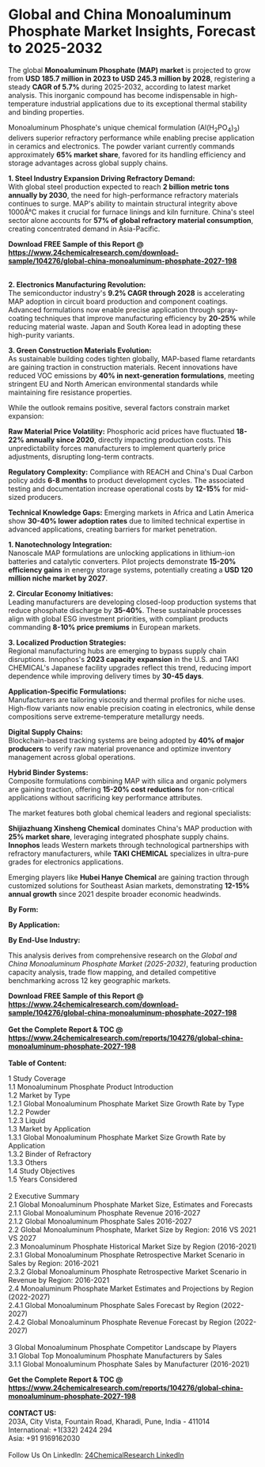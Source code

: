 <h1>Global and China Monoaluminum Phosphate Market Insights, Forecast to 2025-2032</h1><p>The global <strong>Monoaluminum Phosphate (MAP) market</strong> is projected to grow from <strong>USD 185.7 million in 2023 to USD 245.3 million by 2028</strong>, registering a steady <strong>CAGR of 5.7%</strong> during 2025-2032, according to latest market analysis. This inorganic compound has become indispensable in high-temperature industrial applications due to its exceptional thermal stability and binding properties.</p><p>Monoaluminum Phosphate's unique chemical formulation (Al(H<sub>2</sub>PO<sub>4</sub>)<sub>3</sub>) delivers superior refractory performance while enabling precise application in ceramics and electronics. The powder variant currently commands approximately <strong>65% market share</strong>, favored for its handling efficiency and storage advantages across global supply chains.</p><p><strong>1. Steel Industry Expansion Driving Refractory Demand:</strong><br>
With global steel production expected to reach <strong>2 billion metric tons annually by 2030</strong>, the need for high-performance refractory materials continues to surge. MAP's ability to maintain structural integrity above 1000Â°C makes it crucial for furnace linings and kiln furniture. China's steel sector alone accounts for <strong>57% of global refractory material consumption</strong>, creating concentrated demand in Asia-Pacific.</p><div><b>Download FREE Sample of this Report @ 
            <a href="https://www.24chemicalresearch.com/download-sample/104276/global-china-monoaluminum-phosphate-2027-198">
            https://www.24chemicalresearch.com/download-sample/104276/global-china-monoaluminum-phosphate-2027-198</a></b></div><br><p><strong>2. Electronics Manufacturing Revolution:</strong><br>
The semiconductor industry's <strong>9.2% CAGR through 2028</strong> is accelerating MAP adoption in circuit board production and component coatings. Advanced formulations now enable precise application through spray-coating techniques that improve manufacturing efficiency by <strong>20-25%</strong> while reducing material waste. Japan and South Korea lead in adopting these high-purity variants.</p><p><strong>3. Green Construction Materials Evolution:</strong><br>
As sustainable building codes tighten globally, MAP-based flame retardants are gaining traction in construction materials. Recent innovations have reduced VOC emissions by <strong>40% in next-generation formulations</strong>, meeting stringent EU and North American environmental standards while maintaining fire resistance properties.</p><p>While the outlook remains positive, several factors constrain market expansion:</p><p><strong>Raw Material Price Volatility:</strong> Phosphoric acid prices have fluctuated <strong>18-22% annually since 2020</strong>, directly impacting production costs. This unpredictability forces manufacturers to implement quarterly price adjustments, disrupting long-term contracts.</p><p><strong>Regulatory Complexity:</strong> Compliance with REACH and China's Dual Carbon policy adds <strong>6-8 months</strong> to product development cycles. The associated testing and documentation increase operational costs by <strong>12-15%</strong> for mid-sized producers.</p><p><strong>Technical Knowledge Gaps:</strong> Emerging markets in Africa and Latin America show <strong>30-40% lower adoption rates</strong> due to limited technical expertise in advanced applications, creating barriers for market penetration.</p><p><strong>1. Nanotechnology Integration:</strong><br>
Nanoscale MAP formulations are unlocking applications in lithium-ion batteries and catalytic converters. Pilot projects demonstrate <strong>15-20% efficiency gains</strong> in energy storage systems, potentially creating a <strong>USD 120 million niche market by 2027</strong>.</p><p><strong>2. Circular Economy Initiatives:</strong><br>
Leading manufacturers are developing closed-loop production systems that reduce phosphate discharge by <strong>35-40%</strong>. These sustainable processes align with global ESG investment priorities, with compliant products commanding <strong>8-10% price premiums</strong> in European markets.</p><p><strong>3. Localized Production Strategies:</strong><br>
Regional manufacturing hubs are emerging to bypass supply chain disruptions. Innophos's <strong>2023 capacity expansion</strong> in the U.S. and TAKI CHEMICAL's Japanese facility upgrades reflect this trend, reducing import dependence while improving delivery times by <strong>30-45 days</strong>.</p><p><strong>Application-Specific Formulations:</strong><br>
	Manufacturers are tailoring viscosity and thermal profiles for niche uses. High-flow variants now enable precision coating in electronics, while dense compositions serve extreme-temperature metallurgy needs.</p><p><strong>Digital Supply Chains:</strong><br>
	Blockchain-based tracking systems are being adopted by <strong>40% of major producers</strong> to verify raw material provenance and optimize inventory management across global operations.</p><p><strong>Hybrid Binder Systems:</strong><br>
	Composite formulations combining MAP with silica and organic polymers are gaining traction, offering <strong>15-20% cost reductions</strong> for non-critical applications without sacrificing key performance attributes.</p><p>The market features both global chemical leaders and regional specialists:</p><p><strong>Shijiazhuang Xinsheng Chemical</strong> dominates China's MAP production with <strong>25% market share</strong>, leveraging integrated phosphate supply chains. <strong>Innophos</strong> leads Western markets through technological partnerships with refractory manufacturers, while <strong>TAKI CHEMICAL</strong> specializes in ultra-pure grades for electronics applications.</p><p>Emerging players like <strong>Hubei Hanye Chemical</strong> are gaining traction through customized solutions for Southeast Asian markets, demonstrating <strong>12-15% annual growth</strong> since 2021 despite broader economic headwinds.</p><p><strong>By Form:</strong></p><p><strong>By Application:</strong></p><p><strong>By End-Use Industry:</strong></p><p>This analysis derives from comprehensive research on the <em>Global and China Monoaluminum Phosphate Market (2025-2032)</em>, featuring production capacity analysis, trade flow mapping, and detailed competitive benchmarking across 12 key geographic markets.</p><div><b>Download FREE Sample of this Report @ 
            <a href="https://www.24chemicalresearch.com/download-sample/104276/global-china-monoaluminum-phosphate-2027-198">
            https://www.24chemicalresearch.com/download-sample/104276/global-china-monoaluminum-phosphate-2027-198</a></b></div><br><div><b>Get the Complete Report & TOC @ 
            <a href="https://www.24chemicalresearch.com/reports/104276/global-china-monoaluminum-phosphate-2027-198">
            https://www.24chemicalresearch.com/reports/104276/global-china-monoaluminum-phosphate-2027-198</a></b></div><br>
            <b>Table of Content:</b><p>1 Study Coverage<br />
    1.1 Monoaluminum Phosphate Product Introduction<br />
    1.2 Market by Type<br />
        1.2.1 Global Monoaluminum Phosphate Market Size Growth Rate by Type<br />
        1.2.2 Powder<br />
        1.2.3 Liquid<br />
    1.3 Market by Application<br />
        1.3.1 Global Monoaluminum Phosphate Market Size Growth Rate by Application<br />
        1.3.2 Binder of Refractory<br />
        1.3.3 Others<br />
    1.4 Study Objectives<br />
    1.5 Years Considered<br />
<br />
2 Executive Summary<br />
    2.1 Global Monoaluminum Phosphate Market Size, Estimates and Forecasts<br />
        2.1.1 Global Monoaluminum Phosphate Revenue 2016-2027<br />
        2.1.2 Global Monoaluminum Phosphate Sales 2016-2027<br />
    2.2 Global Monoaluminum Phosphate, Market Size by Region: 2016 VS 2021 VS 2027<br />
    2.3 Monoaluminum Phosphate Historical Market Size by Region (2016-2021)<br />
        2.3.1 Global Monoaluminum Phosphate Retrospective Market Scenario in Sales by Region: 2016-2021<br />
        2.3.2 Global Monoaluminum Phosphate Retrospective Market Scenario in Revenue by Region: 2016-2021<br />
    2.4 Monoaluminum Phosphate Market Estimates and Projections by Region (2022-2027)<br />
        2.4.1 Global Monoaluminum Phosphate Sales Forecast by Region (2022-2027)<br />
        2.4.2 Global Monoaluminum Phosphate Revenue Forecast by Region (2022-2027)<br />
<br />
3 Global Monoaluminum Phosphate Competitor Landscape by Players<br />
    3.1 Global Top Monoaluminum Phosphate Manufacturers by Sales<br />
        3.1.1 Global Monoaluminum Phosphate Sales by Manufacturer (2016-2021)</p><div><b>Get the Complete Report & TOC @ 
            <a href="https://www.24chemicalresearch.com/reports/104276/global-china-monoaluminum-phosphate-2027-198">
            https://www.24chemicalresearch.com/reports/104276/global-china-monoaluminum-phosphate-2027-198</a></b></div><br><b>CONTACT US:</b><br>
            203A, City Vista, Fountain Road, Kharadi, Pune, India - 411014<br>
            International: +1(332) 2424 294<br>
            Asia: +91 9169162030 <br><br>
            Follow Us On LinkedIn: <a href="https://www.linkedin.com/company/24chemicalresearch/">24ChemicalResearch LinkedIn</a>